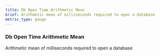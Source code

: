 ```yaml
---
title: Db Open Time Arithmetic Mean
brief: Arithmetic mean of milliseconds required to open a database
metric_type: gauge
---
```

### Db Open Time Arithmetic Mean

Arithmetic mean of milliseconds required to open a database
